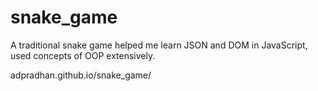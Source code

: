 # snake_game

A traditional snake game helped me learn JSON and DOM in JavaScript, used concepts of OOP extensively.

adpradhan.github.io/snake_game/
